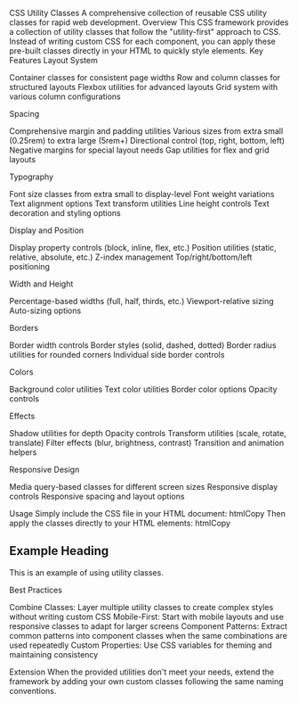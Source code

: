 CSS Utility Classes
A comprehensive collection of reusable CSS utility classes for rapid web development.
Overview
This CSS framework provides a collection of utility classes that follow the "utility-first" approach to CSS. Instead of writing custom CSS for each component, you can apply these pre-built classes directly in your HTML to quickly style elements.
Key Features
Layout System

Container classes for consistent page widths
Row and column classes for structured layouts
Flexbox utilities for advanced layouts
Grid system with various column configurations

Spacing

Comprehensive margin and padding utilities
Various sizes from extra small (0.25rem) to extra large (5rem+)
Directional control (top, right, bottom, left)
Negative margins for special layout needs
Gap utilities for flex and grid layouts

Typography

Font size classes from extra small to display-level
Font weight variations
Text alignment options
Text transform utilities
Line height controls
Text decoration and styling options

Display and Position

Display property controls (block, inline, flex, etc.)
Position utilities (static, relative, absolute, etc.)
Z-index management
Top/right/bottom/left positioning

Width and Height

Percentage-based widths (full, half, thirds, etc.)
Viewport-relative sizing
Auto-sizing options

Borders

Border width controls
Border styles (solid, dashed, dotted)
Border radius utilities for rounded corners
Individual side border controls

Colors

Background color utilities
Text color utilities
Border color options
Opacity controls

Effects

Shadow utilities for depth
Opacity controls
Transform utilities (scale, rotate, translate)
Filter effects (blur, brightness, contrast)
Transition and animation helpers

Responsive Design

Media query-based classes for different screen sizes
Responsive display controls
Responsive spacing and layout options

Usage
Simply include the CSS file in your HTML document:
htmlCopy<link rel="stylesheet" href="css-utility-classes.css">
Then apply the classes directly to your HTML elements:
htmlCopy<div class="container my-4 p-3 bg-white rounded shadow">
  <h2 class="text-xl font-bold mb-2">Example Heading</h2>
  <p class="text-gray-700">This is an example of using utility classes.</p>
</div>
Best Practices

Combine Classes: Layer multiple utility classes to create complex styles without writing custom CSS
Mobile-First: Start with mobile layouts and use responsive classes to adapt for larger screens
Component Patterns: Extract common patterns into component classes when the same combinations are used repeatedly
Custom Properties: Use CSS variables for theming and maintaining consistency

Extension
When the provided utilities don't meet your needs, extend the framework by adding your own custom classes following the same naming conventions.